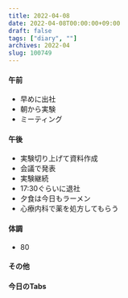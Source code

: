 ```yaml
---
title: 2022-04-08
date: 2022-04-08T00:00:00+09:00
draft: false
tags: ["diary", ""]
archives: 2022-04
slug: 100749
---
```

#### 午前
- 早めに出社
- 朝から実験
- ミーティング
#### 午後
- 実験切り上げて資料作成
- 会議で発表
- 実験継続
- 17:30ぐらいに退社
- 夕食は今日もラーメン
- 心療内科で薬を処方してもらう
#### 体調
- 80
#### その他
#### 今日のTabs
